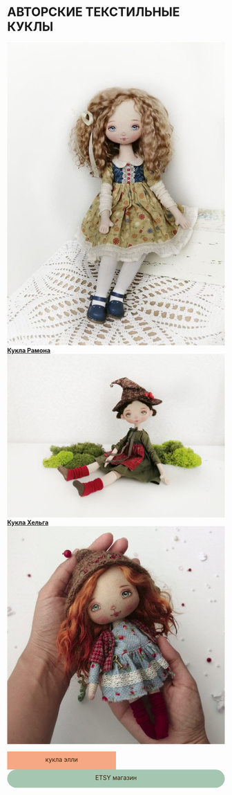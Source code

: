 
# АВТОРСКИЕ ТЕКСТИЛЬНЫЕ КУКЛЫ 

![](RAMONA.jpg) 
[**Кукла Рамона**](course1)
![](HELGA.jpg)
[**Кукла Хельга**](course2)  
![](ELLY.png)  
<div onclick="window.open('course3');" style="cursor:pointer;border-width:0;border-style:solid;background-color:#f5a883;width:50%;text-align:center;color:#3a1d03;-moz-border-radius: 30px;vertical-align: middle;height: 32px;padding-top: 10px;margin-top: 8px
      -webkit-border-radius:50px;">кукла элли</div>
      
<div onclick="window.open('https://www.etsy.com/shop/TomirisDoll');" style="cursor:pointer;border-width:0;border-style:solid;background-color:#a5c6b1;width:100%;text-align:center;color:#3a1d03;-moz-border-radius: 30px;vertical-align: middle;height: 32px;padding-top: 10px;
      -webkit-border-radius:50px;">ETSY магазин</div>

